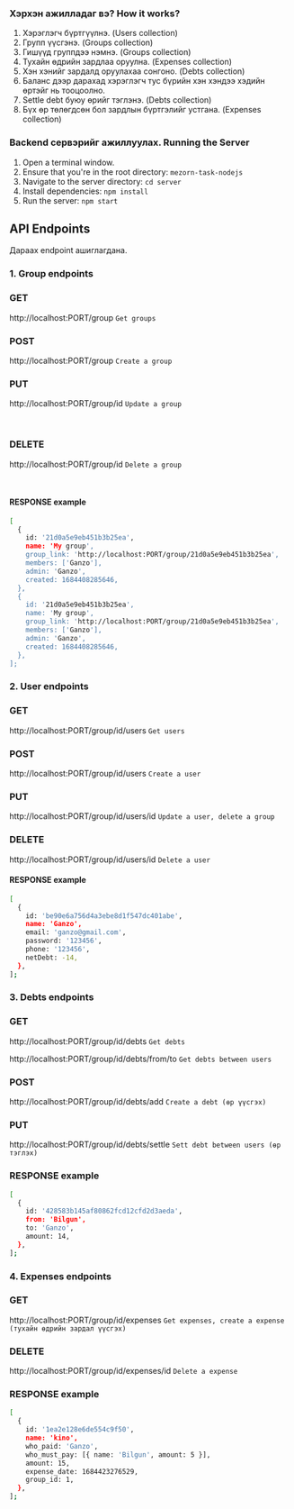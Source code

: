### Хэрхэн ажилладаг вэ? How it works?

1. Хэрэглэгч бүртгүүлнэ. (Users collection)
2. Групп үүсгэнэ. (Groups collection)
3. Гишүүд группдээ нэмнэ. (Groups collection)
4. Тухайн өдрийн зардлаа оруулна. (Expenses collection)
5. Хэн хэнийг зардалд оруулахаа сонгоно. (Debts collection)
6. Баланс дээр дарахад хэрэглэгч тус бүрийн хэн хэндээ хэдийн өртэйг нь тооцоолно.
7. Settle debt буюу өрийг тэглэнэ. (Debts collection)
8. Бүх өр төлөгдсөн бол зардлын бүртгэлийг устгана. (Expenses collection)

### Backend cервэрийг ажиллуулах. Running the Server

1. Open a terminal window.
2. Ensure that you're in the root directory: `mezorn-task-nodejs`
3. Navigate to the server directory: `cd server`
4. Install dependencies: `npm install`
5. Run the server: `npm start`

## API Endpoints

Дараах endpoint ашиглагдана.

### 1. Group endpoints

### GET

http://localhost:PORT/group `Get groups`
<br/>

### POST

http://localhost:PORT/group `Create a group`
<br/>

### PUT

http://localhost:PORT/group/id `Update a group`

<br/>

### DELETE

http://localhost:PORT/group/id `Delete a group`

<br/>

#### RESPONSE example

```bash
[
  {
    id: '21d0a5e9eb451b3b25ea',
    name: 'My group',
    group_link: 'http://localhost:PORT/group/21d0a5e9eb451b3b25ea',
    members: ['Ganzo'],
    admin: 'Ganzo',
    created: 1684408285646,
  },
  {
    id: '21d0a5e9eb451b3b25ea',
    name: 'My group',
    group_link: 'http://localhost:PORT/group/21d0a5e9eb451b3b25ea',
    members: ['Ganzo'],
    admin: 'Ganzo',
    created: 1684408285646,
  },
];
```

### 2. User endpoints

### GET

http://localhost:PORT/group/id/users `Get users`
<br/>

### POST

http://localhost:PORT/group/id/users `Create a user`
<br/>

### PUT

http://localhost:PORT/group/id/users/id `Update a user, delete a group`
<br/>

### DELETE

http://localhost:PORT/group/id/users/id `Delete a user`
<br/>

#### RESPONSE example

```bash
[
  {
    id: 'be90e6a756d4a3ebe8d1f547dc401abe',
    name: 'Ganzo',
    email: 'ganzo@gmail.com',
    password: '123456',
    phone: '123456',
    netDebt: -14,
  },
];
```

### 3. Debts endpoints

### GET

http://localhost:PORT/group/id/debts `Get debts`
<br/>

http://localhost:PORT/group/id/debts/from/to `Get debts between users`
<br/>

### POST

http://localhost:PORT/group/id/debts/add `Create a debt (өр үүсгэх)`
<br/>

### PUT

http://localhost:PORT/group/id/debts/settle `Sett debt between users (өр тэглэх)`
<br/>

### RESPONSE example

```bash
[
  {
    id: '428583b145af80862fcd12cfd2d3aeda',
    from: 'Bilgun',
    to: 'Ganzo',
    amount: 14,
  },
];
```

### 4. Expenses endpoints

### GET

http://localhost:PORT/group/id/expenses `Get expenses, create a expense (тухайн өдрийн зардал үүсгэх)`
<br/>

### DELETE

http://localhost:PORT/group/id/expenses/id `Delete a expense`
<br/>

### RESPONSE example

```bash
[
  {
    id: '1ea2e128e6de554c9f50',
    name: 'kino',
    who_paid: 'Ganzo',
    who_must_pay: [{ name: 'Bilgun', amount: 5 }],
    amount: 15,
    expense_date: 1684423276529,
    group_id: 1,
  },
];
```
